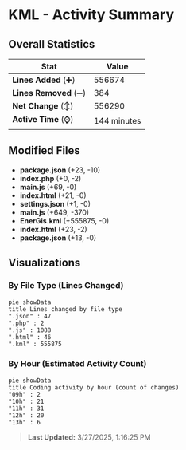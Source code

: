 # KML - Activity Summary 

## Overall Statistics

| Stat                   | Value                                                             |
| ---------------------- | ----------------------------------------------------------------- |
| **Lines Added** (➕)   | 556674                                          |
| **Lines Removed** (➖) | 384                                        |
| **Net Change** (↕)    | 556290                |
| **Active Time** (⌚)   | 144 minutes |


## Modified Files
- **package.json** (+23, -10)
- **index.php** (+0, -2)
- **main.js** (+69, -0)
- **index.html** (+21, -0)
- **settings.json** (+1, -0)
- **main.js** (+649, -370)
- **EnerGis.kml** (+555875, -0)
- **index.html** (+23, -2)
- **package.json** (+13, -0)

## Visualizations

### By File Type (Lines Changed)

```mermaid
pie showData
title Lines changed by file type
".json" : 47
".php" : 2
".js" : 1088
".html" : 46
".kml" : 555875
```

### By Hour (Estimated Activity Count)

```mermaid
pie showData
title Coding activity by hour (count of changes)
"09h" : 2
"10h" : 21
"11h" : 31
"12h" : 20
"13h" : 6
```


> **Last Updated:** 3/27/2025, 1:16:25 PM